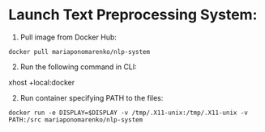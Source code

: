 # Launch Text Preprocessing System:

1. Pull image from Docker Hub:

```
docker pull mariaponomarenko/nlp-system
```

2. Run the following command in CLI:

xhost +local:docker

2. Run container specifying PATH to the files:

```
docker run -e DISPLAY=$DISPLAY -v /tmp/.X11-unix:/tmp/.X11-unix -v PATH:/src mariaponomarenko/nlp-system
```